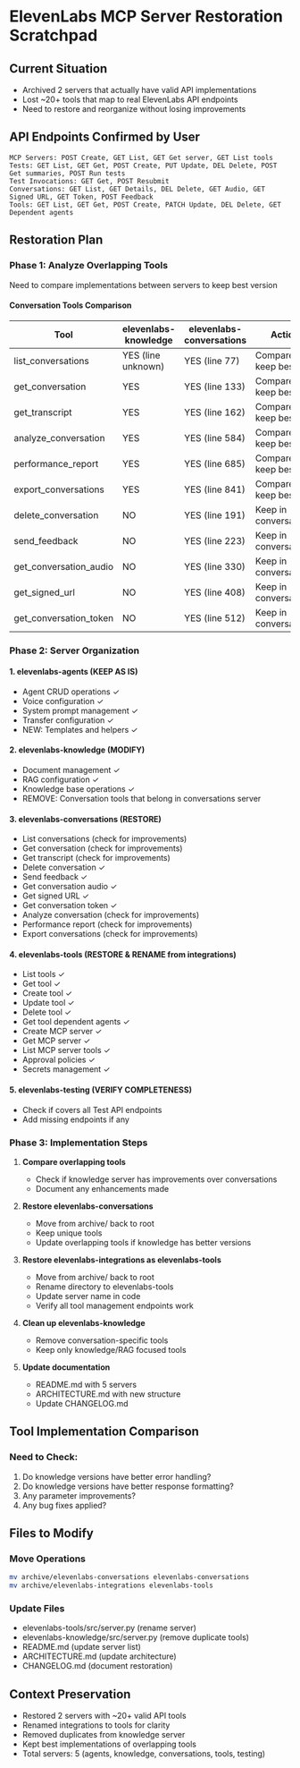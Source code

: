 # ElevenLabs MCP Server Restoration Scratchpad

## Current Situation
- Archived 2 servers that actually have valid API implementations
- Lost ~20+ tools that map to real ElevenLabs API endpoints
- Need to restore and reorganize without losing improvements

## API Endpoints Confirmed by User
```
MCP Servers: POST Create, GET List, GET Get server, GET List tools
Tests: GET List, GET Get, POST Create, PUT Update, DEL Delete, POST Get summaries, POST Run tests
Test Invocations: GET Get, POST Resubmit
Conversations: GET List, GET Details, DEL Delete, GET Audio, GET Signed URL, GET Token, POST Feedback
Tools: GET List, GET Get, POST Create, PATCH Update, DEL Delete, GET Dependent agents
```

## Restoration Plan

### Phase 1: Analyze Overlapping Tools
Need to compare implementations between servers to keep best version

#### Conversation Tools Comparison
| Tool | elevenlabs-knowledge | elevenlabs-conversations | Action |
|------|---------------------|-------------------------|---------|
| list_conversations | YES (line unknown) | YES (line 77) | Compare & keep best |
| get_conversation | YES | YES (line 133) | Compare & keep best |
| get_transcript | YES | YES (line 162) | Compare & keep best |
| analyze_conversation | YES | YES (line 584) | Compare & keep best |
| performance_report | YES | YES (line 685) | Compare & keep best |
| export_conversations | YES | YES (line 841) | Compare & keep best |
| delete_conversation | NO | YES (line 191) | Keep in conversations |
| send_feedback | NO | YES (line 223) | Keep in conversations |
| get_conversation_audio | NO | YES (line 330) | Keep in conversations |
| get_signed_url | NO | YES (line 408) | Keep in conversations |
| get_conversation_token | NO | YES (line 512) | Keep in conversations |

### Phase 2: Server Organization

#### 1. elevenlabs-agents (KEEP AS IS)
- Agent CRUD operations ✓
- Voice configuration ✓
- System prompt management ✓
- Transfer configuration ✓
- NEW: Templates and helpers ✓

#### 2. elevenlabs-knowledge (MODIFY)
- Document management ✓
- RAG configuration ✓
- Knowledge base operations ✓
- REMOVE: Conversation tools that belong in conversations server

#### 3. elevenlabs-conversations (RESTORE)
- List conversations (check for improvements)
- Get conversation (check for improvements)
- Get transcript (check for improvements)
- Delete conversation ✓
- Send feedback ✓
- Get conversation audio ✓
- Get signed URL ✓
- Get conversation token ✓
- Analyze conversation (check for improvements)
- Performance report (check for improvements)
- Export conversations (check for improvements)

#### 4. elevenlabs-tools (RESTORE & RENAME from integrations)
- List tools ✓
- Get tool ✓
- Create tool ✓
- Update tool ✓
- Delete tool ✓
- Get tool dependent agents ✓
- Create MCP server ✓
- Get MCP server ✓
- List MCP server tools ✓
- Approval policies ✓
- Secrets management ✓

#### 5. elevenlabs-testing (VERIFY COMPLETENESS)
- Check if covers all Test API endpoints
- Add missing endpoints if any

### Phase 3: Implementation Steps

1. **Compare overlapping tools**
   - Check if knowledge server has improvements over conversations
   - Document any enhancements made

2. **Restore elevenlabs-conversations**
   - Move from archive/ back to root
   - Keep unique tools
   - Update overlapping tools if knowledge has better versions

3. **Restore elevenlabs-integrations as elevenlabs-tools**
   - Move from archive/ back to root
   - Rename directory to elevenlabs-tools
   - Update server name in code
   - Verify all tool management endpoints work

4. **Clean up elevenlabs-knowledge**
   - Remove conversation-specific tools
   - Keep only knowledge/RAG focused tools

5. **Update documentation**
   - README.md with 5 servers
   - ARCHITECTURE.md with new structure
   - Update CHANGELOG.md

## Tool Implementation Comparison

### Need to Check:
1. Do knowledge versions have better error handling?
2. Do knowledge versions have better response formatting?
3. Any parameter improvements?
4. Any bug fixes applied?

## Files to Modify

### Move Operations
```bash
mv archive/elevenlabs-conversations elevenlabs-conversations
mv archive/elevenlabs-integrations elevenlabs-tools
```

### Update Files
- elevenlabs-tools/src/server.py (rename server)
- elevenlabs-knowledge/src/server.py (remove duplicate tools)
- README.md (update server list)
- ARCHITECTURE.md (update architecture)
- CHANGELOG.md (document restoration)

## Context Preservation
- Restored 2 servers with ~20+ valid API tools
- Renamed integrations to tools for clarity
- Removed duplicates from knowledge server
- Kept best implementations of overlapping tools
- Total servers: 5 (agents, knowledge, conversations, tools, testing)